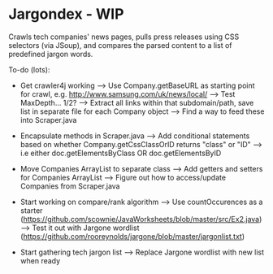Jargondex - WIP
=============

Crawls tech companies' news pages, pulls press releases using CSS selectors (via JSoup), and compares the parsed content to a list of predefined jargon words. 

To-do (lots):

- Get crawler4j working
--> Use Company.getBaseURL as starting point for crawl, e.g. http://www.samsung.com/uk/news/local/
--> Test MaxDepth... 1/2?
--> Extract all links within that subdomain/path, save list in separate file for each Company object
--> Find a way to feed these into Scraper.java

- Encapsulate methods in Scraper.java
--> Add conditional statements based on whether Company.getCssClassOrID returns "class" or "ID"
--> i.e either doc.getElementsByClass OR doc.getElementsByID

- Move Companies ArrayList to separate class
--> Add getters and setters for Companies ArrayList
--> Figure out how to access/update Companies from Scraper.java

- Start working on compare/rank algorithm
--> Use countOccurences as a starter (https://github.com/scownie/JavaWorksheets/blob/master/src/Ex2.java)
--> Test it out with Jargone wordlist (https://github.com/rooreynolds/jargone/blob/master/jargonlist.txt)

- Start gathering tech jargon list
--> Replace Jargone wordlist with new list when ready
